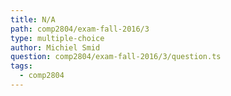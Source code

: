 ```yaml
---
title: N/A
path: comp2804/exam-fall-2016/3
type: multiple-choice
author: Michiel Smid
question: comp2804/exam-fall-2016/3/question.ts
tags:
  - comp2804
---
```

